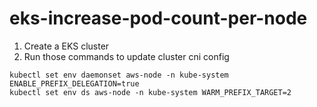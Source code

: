 # eks-increase-pod-count-per-node

1. Create a EKS cluster
2. Run those commands to update cluster cni config

```
kubectl set env daemonset aws-node -n kube-system ENABLE_PREFIX_DELEGATION=true
kubectl set env ds aws-node -n kube-system WARM_PREFIX_TARGET=2

```
